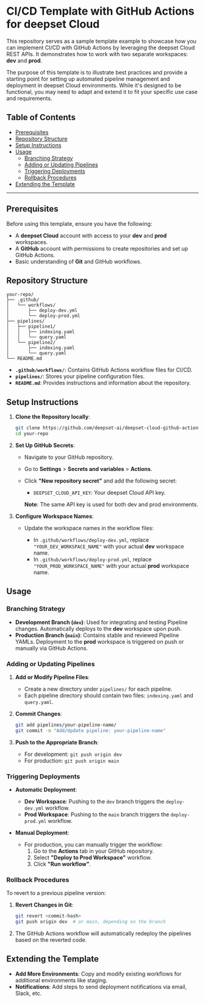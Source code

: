 # CI/CD Template with GitHub Actions for deepset Cloud

This repository serves as a sample template example to showcase how you can implement CI/CD with GitHub Actions by leveraging the deepset Cloud REST APIs. It demonstrates how to work with two separate workspaces: **dev** and **prod**.

The purpose of this template is to illustrate best practices and provide a starting point for setting up automated pipeline management and deployment in deepset Cloud environments. While it's designed to be functional, you may need to adapt and extend it to fit your specific use case and requirements.

## Table of Contents

- [Prerequisites](#prerequisites)
- [Repository Structure](#repository-structure)
- [Setup Instructions](#setup-instructions)
- [Usage](#usage)
  - [Branching Strategy](#branching-strategy)
  - [Adding or Updating Pipelines](#adding-or-updating-pipelines)
  - [Triggering Deployments](#triggering-deployments)
  - [Rollback Procedures](#rollback-procedures)
- [Extending the Template](#extending-the-template)

---

## Prerequisites

Before using this template, ensure you have the following:

- A **deepset Cloud** account with access to your **dev** and **prod** workspaces.
- A **GitHub** account with permissions to create repositories and set up GitHub Actions.
- Basic understanding of **Git** and GitHub workflows.

## Repository Structure

```plaintext
your-repo/
├── .github/
│   └── workflows/
│       ├── deploy-dev.yml
│       └── deploy-prod.yml
├── pipelines/
│   ├── pipeline1/
│   │   ├── indexing.yaml
│   │   └── query.yaml
│   └── pipeline2/
│       ├── indexing.yaml
│       └── query.yaml
└── README.md
```

- **`.github/workflows/`**: Contains GitHub Actions workflow files for CI/CD.
- **`pipelines/`**: Stores your pipeline configuration files.
- **`README.md`**: Provides instructions and information about the repository.

## Setup Instructions

1. **Clone the Repository locally**:

   ```bash
   git clone https://github.com/deepset-ai/deepset-cloud-github-action-template
   cd your-repo
   ```

2. **Set Up GitHub Secrets**:

   - Navigate to your GitHub repository.
   - Go to **Settings** > **Secrets and variables** > **Actions**.
   - Click **"New repository secret"** and add the following secret:

     - `DEEPSET_CLOUD_API_KEY`: Your deepset Cloud API key.

     **Note**: The same API key is used for both dev and prod environments.

3. **Configure Workspace Names**:

   - Update the workspace names in the workflow files:

     - In `.github/workflows/deploy-dev.yml`, replace `"YOUR_DEV_WORKSPACE_NAME"` with your actual **dev** workspace name.
     - In `.github/workflows/deploy-prod.yml`, replace `"YOUR_PROD_WORKSPACE_NAME"` with your actual **prod** workspace name.

## Usage

### Branching Strategy

- **Development Branch (`dev`)**: Used for integrating and testing Pipeline changes. Automatically deploys to the **dev** workspace upon push.
- **Production Branch (`main`)**: Contains stable and reviewed Pipeline YAMLs. Deployment to the **prod** workspace is triggered on push or manually via GitHub Actions.

### Adding or Updating Pipelines

1. **Add or Modify Pipeline Files**:
   - Create a new directory under `pipelines/` for each pipeline.
   - Each pipeline directory should contain two files: `indexing.yaml` and `query.yaml`.

2. **Commit Changes**:
   ```bash
   git add pipelines/your-pipeline-name/
   git commit -m "Add/Update pipeline: your-pipeline-name"
   ```

3. **Push to the Appropriate Branch**:
   - For development: `git push origin dev`
   - For production: `git push origin main`

### Triggering Deployments

- **Automatic Deployment**:
  - **Dev Workspace**: Pushing to the `dev` branch triggers the `deploy-dev.yml` workflow.
  - **Prod Workspace**: Pushing to the `main` branch triggers the `deploy-prod.yml` workflow.

- **Manual Deployment**:
  - For production, you can manually trigger the workflow:
    1. Go to the **Actions** tab in your GitHub repository.
    2. Select **"Deploy to Prod Workspace"** workflow.
    3. Click **"Run workflow"**.

### Rollback Procedures

To revert to a previous pipeline version:

1. **Revert Changes in Git**:
   ```bash
   git revert <commit-hash>
   git push origin dev  # or main, depending on the branch
   ```

2. The GitHub Actions workflow will automatically redeploy the pipelines based on the reverted code.


## Extending the Template

- **Add More Environments**: Copy and modify existing workflows for additional environments like staging.
- **Notifications**: Add steps to send deployment notifications via email, Slack, etc.

